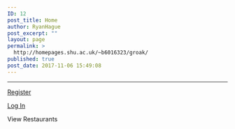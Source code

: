 ```yaml
---
ID: 12
post_title: Home
author: RyanHague
post_excerpt: ""
layout: page
permalink: >
  http://homepages.shu.ac.uk/~b6016323/groak/
published: true
post_date: 2017-11-06 15:49:08
---
```

<hr />

<a href="http://homepages.shu.ac.uk/~b6016323/groak/registration/">Register</a>

<a href="http://homepages.shu.ac.uk/~b6016323/groak/login/">Log In</a>

View Restaurants